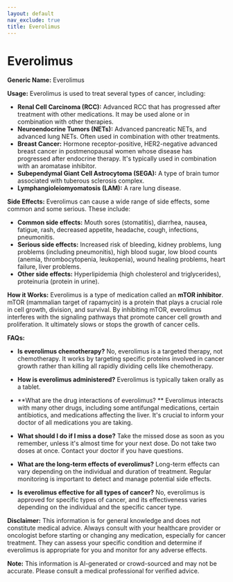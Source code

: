 ```yaml
---
layout: default
nav_exclude: true
title: Everolimus
---
```


# Everolimus

**Generic Name:** Everolimus

**Usage:** Everolimus is used to treat several types of cancer, including:

* **Renal Cell Carcinoma (RCC):**  Advanced RCC that has progressed after treatment with other medications.  It may be used alone or in combination with other therapies.
* **Neuroendocrine Tumors (NETs):** Advanced pancreatic NETs, and advanced lung NETs.  Often used in combination with other treatments.
* **Breast Cancer:**  Hormone receptor-positive, HER2-negative advanced breast cancer in postmenopausal women whose disease has progressed after endocrine therapy.  It's typically used in combination with an aromatase inhibitor.
* **Subependymal Giant Cell Astrocytoma (SEGA):** A type of brain tumor associated with tuberous sclerosis complex.
* **Lymphangioleiomyomatosis (LAM):** A rare lung disease.


**Side Effects:** Everolimus can cause a wide range of side effects, some common and some serious.  These include:

* **Common side effects:**  Mouth sores (stomatitis), diarrhea, nausea, fatigue, rash, decreased appetite,  headache, cough, infections, pneumonitis.
* **Serious side effects:**  Increased risk of bleeding, kidney problems, lung problems (including pneumonitis),  high blood sugar, low blood counts (anemia, thrombocytopenia, leukopenia), wound healing problems, heart failure, liver problems.
* **Other side effects:**  Hyperlipidemia (high cholesterol and triglycerides),  proteinuria (protein in urine).


**How it Works:** Everolimus is a type of medication called an **mTOR inhibitor**.  mTOR (mammalian target of rapamycin) is a protein that plays a crucial role in cell growth, division, and survival. By inhibiting mTOR, everolimus interferes with the signaling pathways that promote cancer cell growth and proliferation.  It ultimately slows or stops the growth of cancer cells.


**FAQs:**

* **Is everolimus chemotherapy?** No, everolimus is a targeted therapy, not chemotherapy.  It works by targeting specific proteins involved in cancer growth rather than killing all rapidly dividing cells like chemotherapy.

* **How is everolimus administered?** Everolimus is typically taken orally as a tablet.

* **What are the drug interactions of everolimus? ** Everolimus interacts with many other drugs, including some antifungal medications,  certain antibiotics, and medications affecting the liver.  It's crucial to inform your doctor of all medications you are taking.

* **What should I do if I miss a dose?** Take the missed dose as soon as you remember, unless it's almost time for your next dose.  Do not take two doses at once. Contact your doctor if you have questions.

* **What are the long-term effects of everolimus?** Long-term effects can vary depending on the individual and duration of treatment.  Regular monitoring is important to detect and manage potential side effects.

* **Is everolimus effective for all types of cancer?** No, everolimus is approved for specific types of cancer, and its effectiveness varies depending on the individual and the specific cancer type.

**Disclaimer:** This information is for general knowledge and does not constitute medical advice. Always consult with your healthcare provider or oncologist before starting or changing any medication, especially for cancer treatment.  They can assess your specific condition and determine if everolimus is appropriate for you and monitor for any adverse effects.


**Note:** This information is AI-generated or crowd-sourced and may not be accurate. Please consult a medical professional for verified advice.